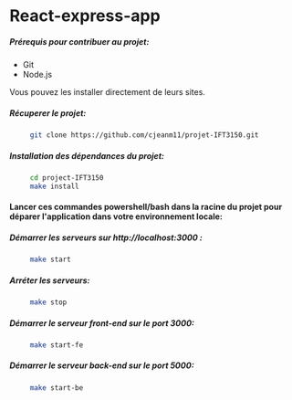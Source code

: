 # React-express-app

##### Prérequis pour contribuer au projet:
- Git
- Node.js

Vous pouvez les installer directement de leurs sites.

##### Récuperer le projet:
```bash
     git clone https://github.com/cjeanm11/projet-IFT3150.git
```

##### Installation des dépendances du projet:
```bash
     cd project-IFT3150
     make install
```


#### Lancer ces commandes powershell/bash dans la racine du projet pour déparer l'application dans votre environnement locale:

##### Démarrer les serveurs sur http://localhost:3000 :
```bash
     make start
```

##### Arréter les serveurs:
```bash
     make stop
```

##### Démarrer le serveur front-end sur le port 3000:
```bash
     make start-fe
```

##### Démarrer le serveur back-end sur le port 5000:
```bash
     make start-be
```

